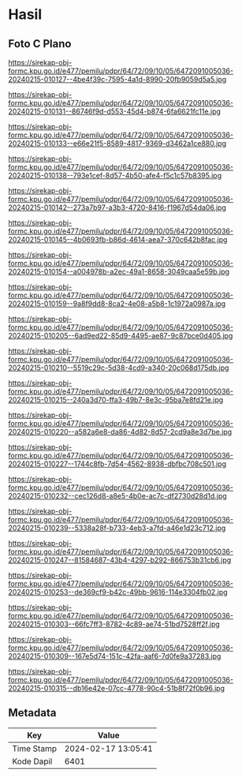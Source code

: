 # Hasil

## Foto C Plano

https://sirekap-obj-formc.kpu.go.id/e477/pemilu/pdpr/64/72/09/10/05/6472091005036-20240215-010127--4be4f39c-7595-4a1d-8990-20fb9059d5a5.jpg

https://sirekap-obj-formc.kpu.go.id/e477/pemilu/pdpr/64/72/09/10/05/6472091005036-20240215-010131--86746f9d-d553-45d4-b874-6fa6621fc11e.jpg

https://sirekap-obj-formc.kpu.go.id/e477/pemilu/pdpr/64/72/09/10/05/6472091005036-20240215-010133--e66e21f5-8589-4817-9369-d3462a1ce880.jpg

https://sirekap-obj-formc.kpu.go.id/e477/pemilu/pdpr/64/72/09/10/05/6472091005036-20240215-010138--793e1cef-8d57-4b50-afe4-f5c1c57b8395.jpg

https://sirekap-obj-formc.kpu.go.id/e477/pemilu/pdpr/64/72/09/10/05/6472091005036-20240215-010142--273a7b97-a3b3-4720-8416-f1967d54da06.jpg

https://sirekap-obj-formc.kpu.go.id/e477/pemilu/pdpr/64/72/09/10/05/6472091005036-20240215-010145--4b0693fb-b86d-4614-aea7-370c642b8fac.jpg

https://sirekap-obj-formc.kpu.go.id/e477/pemilu/pdpr/64/72/09/10/05/6472091005036-20240215-010154--a004978b-a2ec-49a1-8658-3049caa5e59b.jpg

https://sirekap-obj-formc.kpu.go.id/e477/pemilu/pdpr/64/72/09/10/05/6472091005036-20240215-010159--9a8f9dd8-8ca2-4e08-a5b8-1c1972a0987a.jpg

https://sirekap-obj-formc.kpu.go.id/e477/pemilu/pdpr/64/72/09/10/05/6472091005036-20240215-010205--6ad9ed22-85d9-4495-ae87-9c87bce0d405.jpg

https://sirekap-obj-formc.kpu.go.id/e477/pemilu/pdpr/64/72/09/10/05/6472091005036-20240215-010210--5519c29c-5d38-4cd9-a340-20c068d175db.jpg

https://sirekap-obj-formc.kpu.go.id/e477/pemilu/pdpr/64/72/09/10/05/6472091005036-20240215-010215--240a3d70-ffa3-49b7-8e3c-95ba7e8fd21e.jpg

https://sirekap-obj-formc.kpu.go.id/e477/pemilu/pdpr/64/72/09/10/05/6472091005036-20240215-010220--a582a6e8-da86-4d82-8d57-2cd9a8e3d7be.jpg

https://sirekap-obj-formc.kpu.go.id/e477/pemilu/pdpr/64/72/09/10/05/6472091005036-20240215-010227--1744c8fb-7d54-4562-8938-dbfbc708c501.jpg

https://sirekap-obj-formc.kpu.go.id/e477/pemilu/pdpr/64/72/09/10/05/6472091005036-20240215-010232--cec126d8-a8e5-4b0e-ac7c-df2730d28d1d.jpg

https://sirekap-obj-formc.kpu.go.id/e477/pemilu/pdpr/64/72/09/10/05/6472091005036-20240215-010239--5338a28f-b733-4eb3-a7fd-a46e1d23c712.jpg

https://sirekap-obj-formc.kpu.go.id/e477/pemilu/pdpr/64/72/09/10/05/6472091005036-20240215-010247--81584687-43b4-4297-b292-866753b31cb6.jpg

https://sirekap-obj-formc.kpu.go.id/e477/pemilu/pdpr/64/72/09/10/05/6472091005036-20240215-010253--de369cf9-b42c-49bb-9616-114e3304fb02.jpg

https://sirekap-obj-formc.kpu.go.id/e477/pemilu/pdpr/64/72/09/10/05/6472091005036-20240215-010303--66fc7ff3-8782-4c89-ae74-51bd7528ff2f.jpg

https://sirekap-obj-formc.kpu.go.id/e477/pemilu/pdpr/64/72/09/10/05/6472091005036-20240215-010309--167e5d74-151c-42fa-aaf6-7d0fe9a37283.jpg

https://sirekap-obj-formc.kpu.go.id/e477/pemilu/pdpr/64/72/09/10/05/6472091005036-20240215-010315--db16e42e-07cc-4778-90c4-51b8f72f0b96.jpg


## Metadata

| Key        | Value               |
| ---------- | ------------------- |
| Time Stamp | 2024-02-17 13:05:41 |
| Kode Dapil | 6401                |



